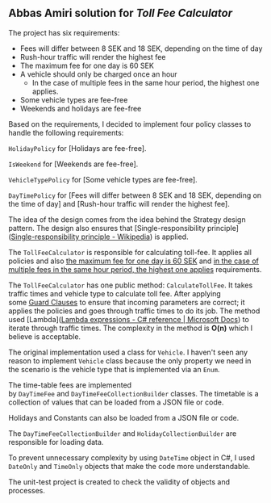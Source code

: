 ## Abbas Amiri solution for *Toll Fee Calculator*

The project has six requirements:

- Fees will differ between 8 SEK and 18 SEK, depending on the time of day
- Rush-hour traffic will render the highest fee
- The maximum fee for one day is 60 SEK
- A vehicle should only be charged once an hour
  - In the case of multiple fees in the same hour period, the highest one applies.
- Some vehicle types are fee-free
- Weekends and holidays are fee-free

Based on the requirements, I decided to implement four policy classes to handle the following requirements:

`HolidayPolicy` for [Holidays are fee-free].

`IsWeekend` for [Weekends are fee-free].

`VehicleTypePolicy` for [Some vehicle types are fee-free].

`DayTimePolicy` for [Fees will differ between 8 SEK and 18 SEK, depending on the time of day] and [Rush-hour traffic will render the highest fee].

The idea of the design comes from the idea behind the Strategy design pattern. The design also ensures that [Single-responsibility principle]([Single-responsibility principle - Wikipedia](https://en.wikipedia.org/wiki/Single-responsibility_principle)) is applied.

The `TollFeeCalculator` is responsible for calculating toll-fee. It applies all policies and also <u>the maximum fee for one day is 60 SEK</u> and <u>in the case of multiple fees in the same hour period, the highest one applies</u> requirements.

The `TollFeeCalculator` has one public method: `CalculateTollFee`. It takes traffic times and vehicle type to calculate toll fee. After applying some [Guard Clauses](https://deviq.com/design-patterns/guard-clause) to ensure that incoming parameters are correct; it applies the policies and goes through traffic times to do its job. The method used [Lambda]([Lambda expressions - C# reference | Microsoft Docs](https://docs.microsoft.com/en-us/dotnet/csharp/language-reference/operators/lambda-expressions)) to iterate through traffic times. The complexity in the method is **O(n)** which I believe is acceptable.

The original implementation used a class for `Vehicle`. I haven't seen any reason to implement `Vehicle` class because the only property we need in the scenario is the vehicle type that is implemented via an `Enum`.

The time-table fees are implemented by `DayTimeFee` and `DayTimeFeeCollectionBuilder` classes. The timetable is a collection of values that can be loaded from a JSON file or code.

Holidays and Constants can also be loaded from a JSON file or code.

The `DayTimeFeeCollectionBuilder` and `HolidayCollectionBuilder` are responsible for loading data.

To prevent unnecessary complexity by using `DateTime` object in C#, I used `DateOnly` and `TimeOnly` objects that make the code more understandable.

The unit-test project is created to check the validity of objects and processes.








